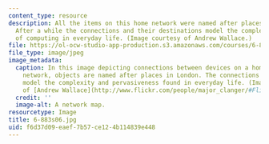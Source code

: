 ```yaml
---
content_type: resource
description: All the items on this home network were named after places in London.
  After a while the connections and their destinations model the complexity and pervasiveness
  of computing in everyday life. (Image courtesy of Andrew Wallace.)
file: https://ol-ocw-studio-app-production.s3.amazonaws.com/courses/6-883-pervasive-human-centric-computing-sma-5508-spring-2006/f6d37d09eaef7b57ce124b114839e448_6-883s06.jpg
file_type: image/jpeg
image_metadata:
  caption: In this image depicting connections between devices on a home computer
    network, objects are named after places in London. The connections and their destinations
    model the complexity and pervasiveness found in everyday life. (Image courtesy
    of [Andrew Wallace](http://www.flickr.com/people/major_clanger/#Flickr_-_Major_Clanger).)
  credit: ''
  image-alt: A network map.
resourcetype: Image
title: 6-883s06.jpg
uid: f6d37d09-eaef-7b57-ce12-4b114839e448
---
```

